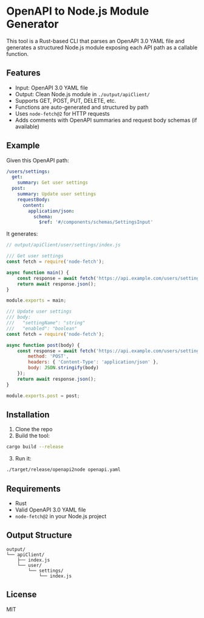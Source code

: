 # OpenAPI to Node.js Module Generator

This tool is a Rust-based CLI that parses an OpenAPI 3.0 YAML file and generates a structured Node.js module exposing each API path as a callable function.

## Features

- Input: OpenAPI 3.0 YAML file
- Output: Clean Node.js module in `./output/apiClient/`
- Supports GET, POST, PUT, DELETE, etc.
- Functions are auto-generated and structured by path
- Uses `node-fetch@2` for HTTP requests
- Adds comments with OpenAPI summaries and request body schemas (if available)

## Example

Given this OpenAPI path:

```yaml
/users/settings:
  get:
    summary: Get user settings
  post:
    summary: Update user settings
    requestBody:
      content:
        application/json:
          schema:
            $ref: '#/components/schemas/SettingsInput'
```

It generates:

```js
// output/apiClient/user/settings/index.js

/// Get user settings
const fetch = require('node-fetch');

async function main() {
    const response = await fetch('https://api.example.com/users/settings', { method: 'GET' });
    return await response.json();
}

module.exports = main;

/// Update user settings
/// body:
///   "settingName": "string"
///   "enabled": "boolean"
const fetch = require('node-fetch');

async function post(body) {
    const response = await fetch('https://api.example.com/users/settings', {
        method: 'POST',
        headers: { 'Content-Type': 'application/json' },
        body: JSON.stringify(body)
    });
    return await response.json();
}

module.exports.post = post;
```

## Installation

1. Clone the repo
2. Build the tool:

```bash
cargo build --release
```

3. Run it:

```bash
./target/release/openapi2node openapi.yaml
```

## Requirements

- Rust
- Valid OpenAPI 3.0 YAML file
- `node-fetch@2` in your Node.js project

## Output Structure

```
output/
└── apiClient/
    ├── index.js
    └── user/
        └── settings/
            └── index.js
```

## License

MIT
